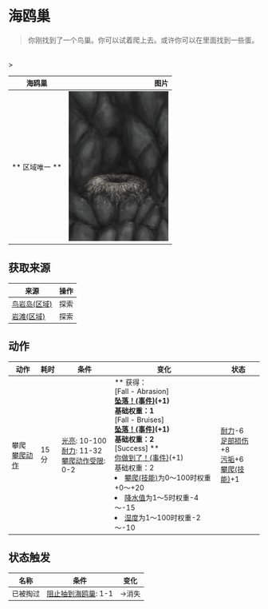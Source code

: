 # 海鸥巢  
> 你刚找到了一个鸟巢。你可以试着爬上去。或许你可以在里面找到一些蛋。  
<br>  
>   
  
  海鸥巢  |   图片   
 ----  |  ----:   
 ** 区域唯一 **  |  <img decoding="async" src="Sprite/SeagullNest.png" href="a.md" style="max-width:300px;max-height:300px;">   
  
## 获取来源  
来源  |  操作  
----  |  ----  
[鸟岩岛(区域)](BirdRock.md)  |  探索  
[岩滩(区域)](Rocks.md)  |  探索  
## 动作  
动作  |  耗时  |  条件  |  变化  |  状态  
----  |  ----  |  ----  |  ----  |  ----  
攀爬<br>[攀爬动作](ClimbAction.md)  |  15分  |  [光亮](Light.md): 10-100<br>[耐力](Stamina.md): 11-32<br>[攀爬动作受限](ModifierClimb.md): 0-2  |  ** 获得： **<br>** [Fall - Abrasion] **<br>  [坠落！(事件)](Event_FallAbrasion.md)(+1)<br>基础权重：1<br>** [Fall - Bruises] **<br>  [坠落！(事件)](Event_FallBruise.md)(+1)<br>基础权重：2<br>** [Success] **<br>  [你做到了！(事件)](Event_SeagullNest.md)(+1)<br>基础权重：2<li>[攀爬(技能)](Skill_Climbing.md)为0～100时权重+0～+20</li><li>[降水值](RainValue.md)为1～5时权重-4～-15</li><li>[湿度](Wetness.md)为1～100时权重-2～-10</li>  |  [耐力](Stamina.md)-6<br>[足部损伤](FootDamage.md)+8<br>[污垢](Filth.md)+6<br>[攀爬(技能)](Skill_Climbing.md)+1  
## 状态触发  
名称  |  条件  |  变化  
----  |  ----  |  ----  
已被掏过  |  [阻止抽到海鸥巢](SeagullNestKiller.md): 1-1  |  →消失  


<script>document.title="海鸥巢 - 卡牌生存百科 Card Survival Wiki";</script>
